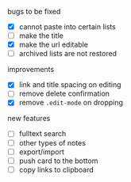bugs to be fixed

- [x] cannot paste into certain lists
- [ ] make the title 
- [x] make the url editable
- [ ] archived lists are not restored

improvements

- [x] link and title spacing on editing
- [ ] remove delete confirmation
- [x] remove `.edit-mode` on dropping

new features

- [ ] fulltext search
- [ ] other types of notes
- [ ] export/import
- [ ] push card to the bottom
- [ ] copy links to clipboard